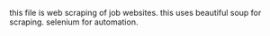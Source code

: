 this file is web scraping of job websites.
this uses beautiful soup for scraping.
selenium for automation.
